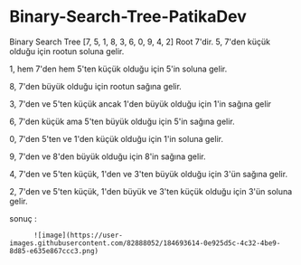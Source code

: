 # Binary-Search-Tree-PatikaDev


Binary Search Tree [7, 5, 1, 8, 3, 6, 0, 9, 4, 2] Root 7'dir.
5, 7'den küçük olduğu için rootun soluna gelir.

1, hem 7'den hem 5'ten küçük olduğu için 5'in soluna gelir.

8, 7'den büyük olduğu için rootun sağına gelir.

3, 7'den ve 5'ten küçük ancak 1'den büyük olduğu için 1'in sağına gelir

6, 7'den küçük ama 5'ten büyük olduğu için 5'in sağına gelir.

0, 7'den 5'ten ve 1'den küçük olduğu için 1'in soluna gelir.

9, 7'den ve 8'den büyük olduğu için 8'in sağına gelir.

4, 7'den ve 5'ten küçük, 1'den ve 3'ten büyük olduğu için 3'ün sağına gelir.

2, 7'den ve 5'ten küçük, 1'den büyük ve 3'ten küçük olduğu için 3'ün soluna gelir.

sonuç : 

          ![image](https://user-images.githubusercontent.com/82888052/184693614-0e925d5c-4c32-4be9-8d85-e635e867ccc3.png) 
